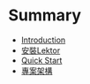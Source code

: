 # Summary

* [Introduction](README.md)
* [安裝Lektor](lektor/README.md)
* [Quick Start](quick_start/README.md)
* [專案架構](project_tree/專案架構.md)


